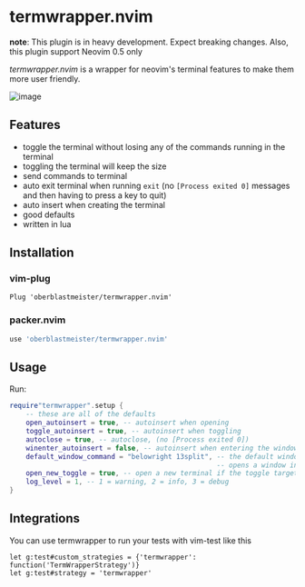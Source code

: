 # termwrapper.nvim

**note**: This plugin is in heavy development. Expect breaking changes. Also, this plugin support Neovim 0.5 only

*termwrapper.nvim* is a wrapper for neovim's terminal features to make them more user friendly.

![image](https://user-images.githubusercontent.com/61095988/98062974-04e60380-1e1d-11eb-9836-2c3ff85f3c74.gif)

## Features

- toggle the terminal without losing any of the commands running in the terminal
- toggling the terminal will keep the size
- send commands to terminal
- auto exit terminal when running `exit` (no `[Process exited 0]` messages and then having to press a key to quit)
- auto insert when creating the terminal
- good defaults
- written in lua

## Installation

### vim-plug

`Plug 'oberblastmeister/termwrapper.nvim'`

### packer.nvim

```lua
use 'oberblastmeister/termwrapper.nvim'
```

## Usage

Run:
```lua
require"termwrapper".setup {
    -- these are all of the defaults
    open_autoinsert = true, -- autoinsert when opening
    toggle_autoinsert = true, -- autoinsert when toggling
    autoclose = true, -- autoclose, (no [Process exited 0])
    winenter_autoinsert = false, -- autoinsert when entering the window
    default_window_command = "belowright 13split", -- the default window command to run when none is specified,
                                                   -- opens a window in the bottom
    open_new_toggle = true, -- open a new terminal if the toggle target does not exist
    log_level = 1, -- 1 = warning, 2 = info, 3 = debug
}
```

## Integrations

You can use termwrapper to run your tests with vim-test like this

```vim
let g:test#custom_strategies = {'termwrapper': function('TermWrapperStrategy')}
let g:test#strategy = 'termwrapper'
```

<!-- ## Commands -->

<!-- - `T`: create a new termwrapper -->
<!-- - `Ttoggle`: toggle the termwrapper -->
<!-- - `TsendLine`: send the current line to the termwrapper -->
<!-- - `Tsend`: send argument to the terminal -->
<!-- - `TsendLineAdvance`: same as `TsendLine` but goes to the next non-empty line in the file -->

<!-- ## Options -->

<!-- - `g:termwrapper_open_autoinsert`: auto insert when opening a new termwrapper, default 1 -->
<!-- - `g:termwrapper_toggle_auto_insert`: auto insert when toggling the termwrapper, default 1 -->
<!-- - `g:termwrapper_autoclose`: auto close the termwrapper no (`[Process exited 0]` messages and then having to press a key to quit), default 1 -->
<!-- - `g:termwrapper_winenter_autoinsert`: auto insert when entering the termwrapper window, default 0 -->
<!-- - `g:termwrapper_default_window_command`: the default command to open a new window when toggling, default `belowright 13split` -->
